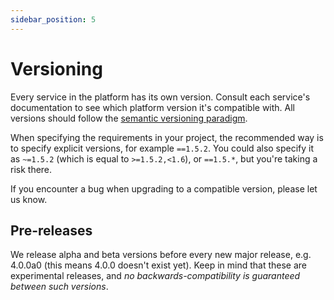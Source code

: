 ```yaml
---
sidebar_position: 5
---
```


# Versioning
Every service in the platform has its own version. Consult each service's documentation to see which platform version it's compatible with.
All versions should follow the [semantic versioning paradigm](https://semver.org/).

When specifying the requirements in your project, the recommended way is to specify explicit versions, for example `==1.5.2`.
You could also specify it as `~=1.5.2` (which is equal to `>=1.5.2,<1.6`), or `==1.5.*`, but you're taking a risk there.

If you encounter a bug when upgrading to a compatible version, please let us know.

## Pre-releases
We release alpha and beta versions before every new major release, e.g. 4.0.0a0 (this means 4.0.0 doesn't exist yet).
Keep in mind that these are experimental releases, and _no backwards-compatibility is guaranteed between such versions_.
